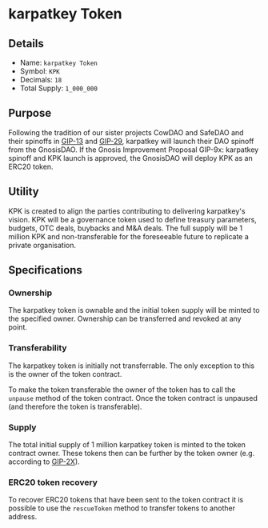 # karpatkey Token

## Details

- Name: `karpatkey Token`
- Symbol: `KPK`
- Decimals: `18`
- Total Supply: `1_000_000`

## Purpose

Following the tradition of our sister projects CowDAO and SafeDAO and their spinoffs in [GIP-13]() and [GIP-29](https://forum.gnosis.io/t/gip-29-spin-off-safedao-and-launch-safe-token/3476), karpatkey will launch their DAO spinoff from the GnosisDAO.
If the Gnosis Improvement Proposal GIP-9x: karpatkey spinoff and KPK launch is approved, the GnosisDAO will deploy KPK as an ERC20 token.

## Utility

KPK is created to align the parties contributing to delivering karpatkey's vision. KPK will be a governance token used to define treasury parameters, budgets, OTC deals, buybacks and M&A deals.
The full supply will be 1 million KPK and non-transferable for the foreseeable future to replicate a private organisation.

## Specifications

### Ownership

The karpatkey token is ownable and the initial token supply will be minted to the specified owner. Ownership can be transferred and revoked at any point.

### Transferability

The karpatkey token is initially not transferrable. The only exception to this is the owner of the token contract.

To make the token transferable the owner of the token has to call the `unpause` method of the token contract. Once the token contract is unpaused (and therefore the token is transferable).

### Supply

The total initial supply of 1 million karpatkey token is minted to the token contract owner. These tokens then can be further by the token owner (e.g. according to [GIP-2X]()).

### ERC20 token recovery

To recover ERC20 tokens that have been sent to the token contract it is possible to use the `rescueToken` method to transfer tokens to another address.
